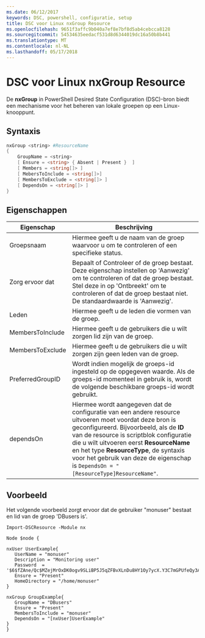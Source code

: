 ```yaml
---
ms.date: 06/12/2017
keywords: DSC, powershell, configuratie, setup
title: DSC voor Linux nxGroup Resource
ms.openlocfilehash: 9651f3affc9b040a7ef8e7bf8d5ab4cebcca8128
ms.sourcegitcommit: 54534635eedacf531d8d6344019dc16a50b8b441
ms.translationtype: MT
ms.contentlocale: nl-NL
ms.lasthandoff: 05/17/2018
---
```

# <a name="dsc-for-linux-nxgroup-resource"></a>DSC voor Linux nxGroup Resource

De **nxGroup** in PowerShell Desired State Configuration (DSC)-bron biedt een mechanisme voor het beheren van lokale groepen op een Linux-knooppunt.

## <a name="syntax"></a>Syntaxis

```powershell
nxGroup <string> #ResourceName
{
    GroupName = <string>
    [ Ensure = <string> { Absent | Present }  ]
    [ Members = <string[]> ]
    [ MebersToInclude = <string[]>]
    [ MembersToExclude = <string[]> ]
    [ DependsOn = <string[]> ]
}

```

## <a name="properties"></a>Eigenschappen

|  Eigenschap |  Beschrijving |
|---|---|
| Groepsnaam| Hiermee geeft u de naam van de groep waarvoor u om te controleren of een specifieke status.|
| Zorg ervoor dat| Bepaalt of Controleer of de groep bestaat. Deze eigenschap instellen op 'Aanwezig' om te controleren of dat de groep bestaat. Stel deze in op 'Ontbreekt' om te controleren of dat de groep bestaat niet. De standaardwaarde is 'Aanwezig'.|
| Leden| Hiermee geeft u de leden die vormen van de groep.|
| MembersToInclude| Hiermee geeft u de gebruikers die u wilt zorgen lid zijn van de groep.|
| MembersToExclude| Hiermee geeft u de gebruikers die u wilt zorgen zijn geen leden van de groep.|
| PreferredGroupID| Wordt indien mogelijk de groeps-id ingesteld op de opgegeven waarde. Als de groeps-id momenteel in gebruik is, wordt de volgende beschikbare groeps-id wordt gebruikt.|
| dependsOn | Hiermee wordt aangegeven dat de configuratie van een andere resource uitvoeren moet voordat deze bron is geconfigureerd. Bijvoorbeeld, als de **ID** van de resource is scriptblok configuratie die u wilt uitvoeren eerst **ResourceName** en het type **ResourceType**, de syntaxis voor het gebruik van deze de eigenschap is `DependsOn = "[ResourceType]ResourceName"`.|

## <a name="example"></a>Voorbeeld

Het volgende voorbeeld zorgt ervoor dat de gebruiker "monuser" bestaat en lid van de groep 'DBusers is'.

```
Import-DSCResource -Module nx

Node $node {

nxUser UserExample{
   UserName = "monuser"
   Description = "Monitoring user"
   Password  =    '$6$fZAne/Qc$MZejMrOxDK0ogv9SLiBP5J5qZFBvXLnDu8HY1Oy7ycX.Y3C7mGPUfeQy3A82ev3zIabhDQnj2ayeuGn02CqE/0'
   Ensure = "Present"
   HomeDirectory = "/home/monuser"
}

nxGroup GroupExample{
   GroupName = "DBusers"
   Ensure = "Present"
   MembersToInclude = "monuser"
   DependsOn = "[nxUser]UserExample"
}
}
```
